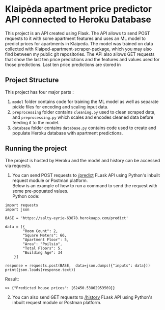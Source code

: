 # Klaipėda apartment price predictor API connected to Heroku Database
This project is an API created using Flask. The API allows to send POST requests to it with some apartment features and uses an ML model to predict prices for apartments in Klaipeda. The model was trained on data collected with Klaiped-apartment-scraper-package, which you may also find between my public git repositories. The API also allows GET requests that show the last ten price predictions and the features and values used for those predictions. Last ten price predictions are stored in 

## Project Structure
This project has four major parts :
1. `model` folder contains code for training the ML model as well as separate pickle files for encoding and scaling input data.
2. `preprocessing` folder contains `cleaning.py` used to clean scraped data, and `preprocessing.py` which scales and encodes cleaned data before feeding it to the model.
3. `database` folder contains `database.py` contains code used to create and populate Heroku database with apartment predictions.

## Running the project
The project is hosted by Heroku and the model and history can be accessed via requests.
1. You can send POST requests to [/predict](https://peaceful-journey-07197.herokuapp.com/predict) FLask API using Python's inbuilt request module or Postman platform. <br>
Below is an example of how to run a command to send the request with some pre-popuated values. <br>
Python code:
```
import requests
import json

BASE = 'https://salty-eyrie-63878.herokuapp.com/predict'

data = [{
		"Room Count": 2,
		"Square Meters": 66,
		"Apartment Floor": 5,
		"Area": "Poilsio",
		"Total Floors": 5,
		"Building Age": 34
	}]

response = requests.post(BASE,  data=json.dumps({"inputs": data}))
print(json.loads(response.text))
```
Result:
```
>> {"Predicted house prices": [62450.53862953569]}
```
2. You can also send GET requests to [/history](https://peaceful-journey-07197.herokuapp.com/history) FLask API using Python's inbuilt request module or Postman platform. <br>
